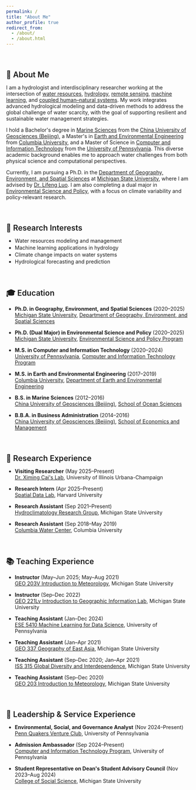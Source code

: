 ```yaml
---
permalink: /
title: "About Me"
author_profile: true
redirect_from: 
  - /about/
  - /about.html
---
```


<style>
h2 {
  margin-top: 3em;     /* more spacing between sections */
  margin-bottom: 0.6em;
  font-weight: 600;
}

/* Remove any default underline or after-pseudo content */
h2::after {
  display: none !important;
}

ul li, ol li {
  margin-bottom: 0.15em;
}

/* Completely hide any HR if accidentally left in */
hr {
  display: none !important;
}
</style>

## 👋 About Me

I am a hydrologist and interdisciplinary researcher working at the intersection of [water resources](https://en.wikipedia.org/wiki/Water_resources), [hydrology](https://en.wikipedia.org/wiki/Hydrology), [remote sensing](https://en.wikipedia.org/wiki/Remote_sensing), [machine learning](https://en.wikipedia.org/wiki/Machine_learning), and [coupled human–natural systems](https://en.wikipedia.org/wiki/Coupled_human_and_natural_systems). My work integrates advanced hydrological modeling and data-driven methods to address the global challenge of water scarcity, with the goal of supporting resilient and sustainable water management strategies.

I hold a Bachelor's degree in [Marine Sciences](https://sos.cugb.edu.cn/) from the [China University of Geosciences (Beijing)](https://en.cugb.edu.cn/), a Master's in [Earth and Environmental Engineering](https://www.eee.columbia.edu/) from [Columbia University](https://www.columbia.edu/), and a Master of Science in [Computer and Information Technology](https://online.seas.upenn.edu/degrees/mcit-online/) from the [University of Pennsylvania](https://www.upenn.edu/). This diverse academic background enables me to approach water challenges from both physical science and computational perspectives.

Currently, I am pursuing a Ph.D. in the [Department of Geography, Environment, and Spatial Sciences](https://geo.msu.edu/) at [Michigan State University](https://msu.edu/), where I am advised by [Dr. Lifeng Luo](https://geo.msu.edu/directory/luo-lifeng.html). I am also completing a dual major in [Environmental Science and Policy](https://espp.msu.edu/), with a focus on climate variability and policy-relevant research.

## 🌱 Research Interests

- Water resources modeling and management  
- Machine learning applications in hydrology  
- Climate change impacts on water systems  
- Hydrological forecasting and prediction

## 🎓 Education

* **Ph.D. in Geography, Environment, and Spatial Sciences** (2020–2025)  
  [Michigan State University](https://msu.edu/), [Department of Geography, Environment, and Spatial Sciences](https://geo.msu.edu/)

* **Ph.D. (Dual Major) in Environmental Science and Policy** (2020–2025) 
  [Michigan State University](https://msu.edu/), [Environmental Science and Policy Program](https://espp.msu.edu/)

* **M.S. in Computer and Information Technology** (2020–2024)  
  [University of Pennsylvania](https://www.upenn.edu/), [Computer and Information Technology Program](https://online.seas.upenn.edu/degrees/mcit-online/)

* **M.S. in Earth and Environmental Engineering** (2017–2019)  
  [Columbia University](https://www.columbia.edu/), [Department of Earth and Environmental Engineering](https://www.eee.columbia.edu/)

* **B.S. in Marine Sciences** (2012–2016)  
  [China University of Geosciences (Beijing)](https://en.cugb.edu.cn/), [School of Ocean Sciences](https://sos.cugb.edu.cn/)

* **B.B.A. in Business Administration** (2014–2016)  
  [China University of Geosciences (Beijing)](https://en.cugb.edu.cn/), [School of Economics and Management](https://sem.cugb.edu.cn/szdw/hjxjysjs/)

## 🔬 Research Experience

* **Visiting Researcher** (May 2025–Present)  
  [Dr. Ximing Cai's Lab](https://cee.illinois.edu/directory/profile/xmcai), University of Illinois Urbana-Champaign

* **Research Intern** (Apr 2025–Present)  
  [Spatial Data Lab](https://www.spatialdatalab.org/), Harvard University

* **Research Assistant** (Sep 2021–Present)  
  [Hydroclimatology Research Group](https://drought.geo.msu.edu/group.php), Michigan State University

* **Research Assistant** (Sep 2018–May 2019)  
  [Columbia Water Center](http://water.columbia.edu/), Columbia University

## 📚 Teaching Experience

* **Instructor** (May–Jun 2025; May–Aug 2021)  
  [GEO 203V Introduction to Meteorology](https://geo.msu.edu/student-resources/courses/online-courses.html), Michigan State University

* **Instructor** (Sep–Dec 2022)  
  [GEO 221Lv Introduction to Geographic Information Lab](https://geo.msu.edu/student-resources/courses/online-courses.html), Michigan State University

* **Teaching Assistant** (Jan–Dec 2024)  
  [ESE 5410 Machine Learning for Data Science](https://online.seas.upenn.edu/courses/ese-5410-machine-learning-for-data-science/), University of Pennsylvania

* **Teaching Assistant** (Jan–Apr 2021)  
  [GEO 337 Geography of East Asia](https://reg.msu.edu/Courses/Search.aspx?CourseID=361853#Results), Michigan State University

* **Teaching Assistant** (Sep–Dec 2020; Jan–Apr 2021)  
  [ISS 315 Global Diversity and Interdependence](https://reg.msu.edu/courses/Search.aspx?CourseID=368786#Results), Michigan State University

* **Teaching Assistant** (Sep–Dec 2020)  
  [GEO 203 Introduction to Meteorology](https://reg.msu.edu/Courses/Search.aspx?CourseID=361832#Results), Michigan State University

## 🤝 Leadership & Service Experience

* **Environmental, Social, and Governance Analyst** (Nov 2024–Present)  
  [Penn Quakers Venture Club](https://www.linkedin.com/company/penn-quakers-venture-club), University of Pennsylvania

* **Admission Ambassador** (Sep 2024–Present)  
  [Computer and Information Technology Program](https://online.seas.upenn.edu/degrees/mcit-online/), University of Pennsylvania

* **Student Representative on Dean's Student Advisory Council** (Nov 2023–Aug 2024)  
  [College of Social Science](https://socialscience.msu.edu/), Michigan State University
